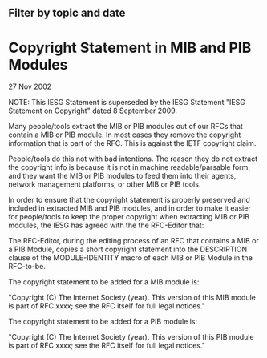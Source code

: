 Filter by topic and date
------------------------

Copyright Statement in MIB and PIB Modules
==========================================

27 Nov 2002

NOTE: This IESG Statement is superseded by the IESG Statement "IESG Statement on Copyright" dated 8 September 2009.

Many people/tools extract the MIB or PIB modules out of our RFCs that contain a MIB or PIB module. In most cases they remove the copyright information that is part of the RFC. This is against the IETF copyright claim. 

People/tools do this not with bad intentions. The reason they do not extract the copyright info is because it is not in machine readable/parsable form, and they want the MIB or PIB modules to feed them into their agents, network management platforms, or other MIB or PIB tools. 

In order to ensure that the copyright statement is properly preserved and included in extracted MIB and PIB modules, and in order to make it easier for people/tools to keep the proper copyright when extracting MIB or PIB modules, the IESG has agreed with the the RFC-Editor that: 

The RFC-Editor, during the editing process of an RFC that contains a MIB or a PIB Module, copies a short copyright statement into the DESCRIPTION clause of the MODULE-IDENTITY macro of each MIB or PIB Module in the RFC-to-be. 

The copyright statement to be added for a MIB module is:

"Copyright (C) The Internet Society (year). This version of this MIB module is part of RFC xxxx; see the RFC itself for full legal notices." 

The copyright statement to be added for a PIB module is: 

"Copyright (C) The Internet Society (year). This version of this PIB module is part of RFC xxxx; see the RFC itself for full legal notices."

  


